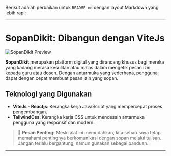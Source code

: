 Berikut adalah perbaikan untuk `README.md` dengan layout Markdown yang lebih rapi:

---

# SopanDikit: Dibangun dengan ViteJs

![SopanDikit Preview](https://raw.githubusercontent.com/Taufik-H/sopandikit/main/src/assets/ss.png)

**SopanDikit** merupakan platform digital yang dirancang khusus bagi mereka yang kadang merasa kesulitan atau malas dalam mengetik pesan izin kepada guru atau dosen. Dengan antarmuka yang sederhana, pengguna dapat dengan cepat membuat pesan izin yang sopan.

## Teknologi yang Digunakan

- **ViteJs - Reactjs**: Kerangka kerja JavaScript yang mempercepat proses pengembangan.
- **TailwindCss**: Kerangka kerja CSS untuk mendesain antarmuka pengguna yang responsif dan modern.

> 📌 **Pesan Penting:** Meski alat ini memudahkan, kita seharusnya tetap memahami pentingnya berkomunikasi dengan sopan melalui tulisan. Jangan terlalu bergantung, namun gunakan sebagai panduan.

---
